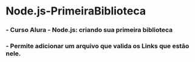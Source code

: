 # Node.js-PrimeiraBiblioteca

### - Curso Alura - Node.js: criando sua primeira biblioteca
### - Permite adicionar um arquivo que valida os Links que estão nele.
